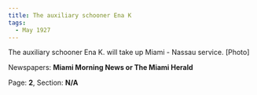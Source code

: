 ```yaml
---  
title: The auxiliary schooner Ena K  
tags:  
  - May 1927  
---  
```

  
The auxiliary schooner Ena K. will take up Miami - Nassau service. [Photo]  
  
Newspapers: **Miami Morning News or The Miami Herald**  
  
Page: **2**, Section: **N/A** 
